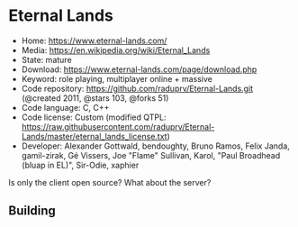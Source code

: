 # Eternal Lands

- Home: https://www.eternal-lands.com/
- Media: https://en.wikipedia.org/wiki/Eternal_Lands
- State: mature
- Download: https://www.eternal-lands.com/page/download.php
- Keyword: role playing, multiplayer online + massive
- Code repository: https://github.com/raduprv/Eternal-Lands.git (@created 2011, @stars 103, @forks 51)
- Code language: C, C++
- Code license: Custom (modified QTPL: https://raw.githubusercontent.com/raduprv/Eternal-Lands/master/eternal_lands_license.txt)
- Developer: Alexander Gottwald, bendoughty, Bruno Ramos, Felix Janda, gamil-zirak, Gé Vissers, Joe "Flame" Sullivan, Karol, "Paul Broadhead (bluap in EL)", Sir-Odie, xaphier

Is only the client open source? What about the server?

## Building
